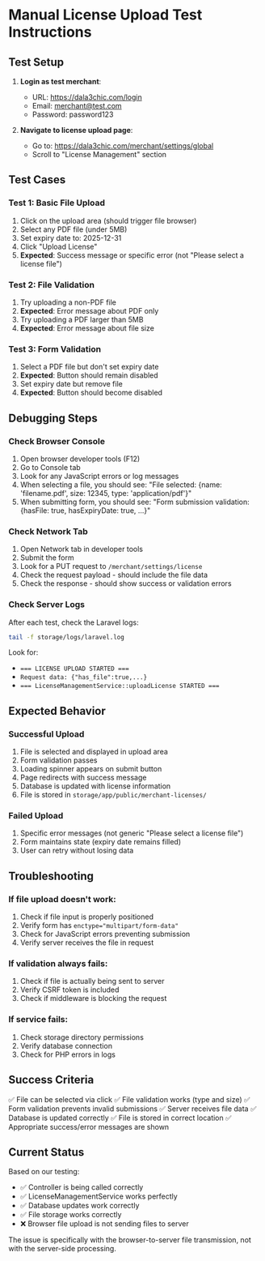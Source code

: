 # Manual License Upload Test Instructions

## Test Setup

1. **Login as test merchant**:
   - URL: https://dala3chic.com/login
   - Email: merchant@test.com
   - Password: password123

2. **Navigate to license upload page**:
   - Go to: https://dala3chic.com/merchant/settings/global
   - Scroll to "License Management" section

## Test Cases

### Test 1: Basic File Upload
1. Click on the upload area (should trigger file browser)
2. Select any PDF file (under 5MB)
3. Set expiry date to: 2025-12-31
4. Click "Upload License"
5. **Expected**: Success message or specific error (not "Please select a license file")

### Test 2: File Validation
1. Try uploading a non-PDF file
2. **Expected**: Error message about PDF only
3. Try uploading a PDF larger than 5MB
4. **Expected**: Error message about file size

### Test 3: Form Validation
1. Select a PDF file but don't set expiry date
2. **Expected**: Button should remain disabled
3. Set expiry date but remove file
4. **Expected**: Button should become disabled

## Debugging Steps

### Check Browser Console
1. Open browser developer tools (F12)
2. Go to Console tab
3. Look for any JavaScript errors or log messages
4. When selecting a file, you should see: "File selected: {name: 'filename.pdf', size: 12345, type: 'application/pdf'}"
5. When submitting form, you should see: "Form submission validation: {hasFile: true, hasExpiryDate: true, ...}"

### Check Network Tab
1. Open Network tab in developer tools
2. Submit the form
3. Look for a PUT request to `/merchant/settings/license`
4. Check the request payload - should include the file data
5. Check the response - should show success or validation errors

### Check Server Logs
After each test, check the Laravel logs:
```bash
tail -f storage/logs/laravel.log
```

Look for:
- `=== LICENSE UPLOAD STARTED ===`
- `Request data: {"has_file":true,...}`
- `=== LicenseManagementService::uploadLicense STARTED ===`

## Expected Behavior

### Successful Upload
1. File is selected and displayed in upload area
2. Form validation passes
3. Loading spinner appears on submit button
4. Page redirects with success message
5. Database is updated with license information
6. File is stored in `storage/app/public/merchant-licenses/`

### Failed Upload
1. Specific error messages (not generic "Please select a license file")
2. Form maintains state (expiry date remains filled)
3. User can retry without losing data

## Troubleshooting

### If file upload doesn't work:
1. Check if file input is properly positioned
2. Verify form has `enctype="multipart/form-data"`
3. Check for JavaScript errors preventing submission
4. Verify server receives the file in request

### If validation always fails:
1. Check if file is actually being sent to server
2. Verify CSRF token is included
3. Check if middleware is blocking the request

### If service fails:
1. Check storage directory permissions
2. Verify database connection
3. Check for PHP errors in logs

## Success Criteria

✅ File can be selected via click
✅ File validation works (type and size)
✅ Form validation prevents invalid submissions
✅ Server receives file data
✅ Database is updated correctly
✅ File is stored in correct location
✅ Appropriate success/error messages are shown

## Current Status

Based on our testing:
- ✅ Controller is being called correctly
- ✅ LicenseManagementService works perfectly
- ✅ Database updates work correctly
- ✅ File storage works correctly
- ❌ Browser file upload is not sending files to server

The issue is specifically with the browser-to-server file transmission, not with the server-side processing.
